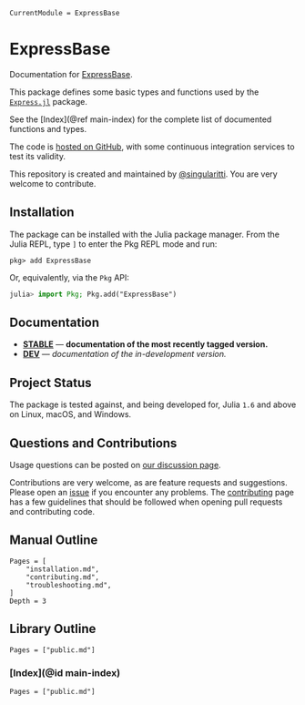 ```@meta
CurrentModule = ExpressBase
```

# ExpressBase

Documentation for [ExpressBase](https://github.com/MineralsCloud/ExpressBase.jl).

This package defines some basic types and functions used by the
[`Express.jl`](https://github.com/MineralsCloud/Express.jl) package.

See the [Index](@ref main-index) for the complete list of documented functions
and types.

The code is [hosted on GitHub](https://github.com/MineralsCloud/ExpressBase.jl),
with some continuous integration services to test its validity.

This repository is created and maintained by [@singularitti](https://github.com/singularitti).
You are very welcome to contribute.

## Installation

The package can be installed with the Julia package manager.
From the Julia REPL, type `]` to enter the Pkg REPL mode and run:

```
pkg> add ExpressBase
```

Or, equivalently, via the `Pkg` API:

```julia
julia> import Pkg; Pkg.add("ExpressBase")
```

## Documentation

- [**STABLE**](https://MineralsCloud.github.io/ExpressBase.jl/stable) &mdash; **documentation of the most recently tagged version.**
- [**DEV**](https://MineralsCloud.github.io/ExpressBase.jl/dev) &mdash; _documentation of the in-development version._

## Project Status

The package is tested against, and being developed for, Julia `1.6` and above on Linux,
macOS, and Windows.

## Questions and Contributions

Usage questions can be posted on
[our discussion page](https://github.com/MineralsCloud/ExpressBase.jl/discussions).

Contributions are very welcome, as are feature requests and suggestions. Please open an
[issue](https://github.com/MineralsCloud/ExpressBase.jl/issues)
if you encounter any problems. The [contributing](@ref) page has
a few guidelines that should be followed when opening pull requests and contributing code.

## Manual Outline

```@contents
Pages = [
    "installation.md",
    "contributing.md",
    "troubleshooting.md",
]
Depth = 3
```

## Library Outline

```@contents
Pages = ["public.md"]
```

### [Index](@id main-index)

```@index
Pages = ["public.md"]
```
